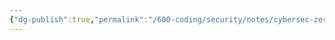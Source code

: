 ```yaml
---
{"dg-publish":true,"permalink":"/600-coding/security/notes/cybersec-zero-trust/","tags":["CyberSecurity","cybersec-sec-plus"]}
---
```


